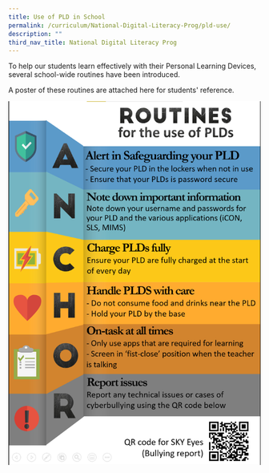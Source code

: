 ```yaml
---
title: Use of PLD in School
permalink: /curriculum/National-Digital-Literacy-Prog/pld-use/
description: ""
third_nav_title: National Digital Literacy Prog
---
```

To help our students learn effectively with their Personal Learning Devices, several school-wide routines have been introduced.  
  
A poster of these routines are attached here for students' reference.

![](/images/NDLP/ANCHOR.png)